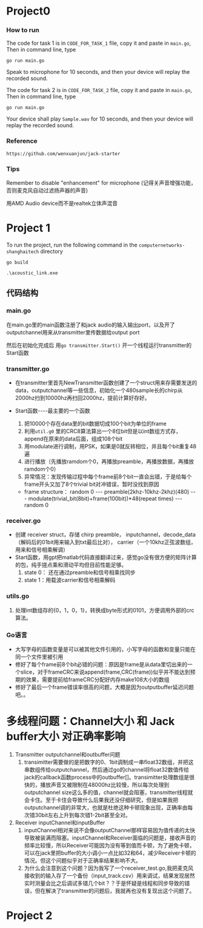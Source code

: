 # Project0
### How to run
The code for task 1 is in `CODE_FOR_TASK_1` file, copy it and paste in `main.go`, Then in command line, type
```
go run main.go
```
Speak to microphone for 10 seconds, and then your device will replay the recorded sound.

The code for task 2 is in `CODE_FOR_TASK_2` file, copy it and paste in `main.go`, Then in command line, type
```
go run main.go
```
Your device shall play `Sample.wav` for 10 seconds, and then your device will replay the recorded sound.

### Reference
`https://github.com/wenxuanjun/jack-starter`

### Tips
Remember to disable "enhancement" for microphone (记得关声音增强功能，否则麦克风自动过滤扬声器的声音)

用AMD Audio device而不是realtek立体声混音

# Project 1
To run the project, run the following command in the `computernetworks-shanghaitech` directory
```
go build
```
```
.\acoustic_link.exe
```
## 代码结构
### main.go
在main.go里的main函数注册了和jack audio的输入输出port，以及开了outputchannel用来从transmitter里传数据给output port

然后在初始化完成后 用```go transmitter.Start()``` 开一个线程运行transmitter的Start函数
### transmitter.go
- 在transmitter里首先NewTransmitter函数创建了一个struct用来存需要发送的data，outputchannel等一些信息，初始化一个480sample长的chirp从2000hz扫到10000hz再扫回2000hz，提前计算好存好。

- Start函数----最主要的一个函数

    1. 把10000个存在data里的bit数据切成100个bit为单位的frame
    2. 利用`util.g0` 里的CRC8算法算出一个8位bit但是以int数组方式存，append在原来的data后面，组成108个bit
    3. 用modulate进行调制，用PSK，如果是0就反转相位，并且每个bit重复48遍
    4. 进行播放（先播放ramdom个0，再播放preamble，再播放数据，再播放ramdom个0）
    5. 异常情况：发现传输过程中每个frame前8个bit一直会出错，于是给每个frame开头又加了8个trivial bit对冲错误，暂时没找到原因
    
    - frame structure：
    random 0 --- preamble(2khz-10khz-2khz)(480) --- modulate(trivial_bit(8bit)+frame(100bit))*48(repeat times) --- random 0

### receiver.go
- 创建 receiver struct，存储 chirp preamble， inputchannel，decode_data（解码后的01bit用来输入到txt最后比对）， carrier（一个10khz正弦波数组，用来和信号相乘解调）
- Start函数，用gpt把matlab代码直接翻译过来，感觉go没有很方便的矩阵计算的包，纯手搓点乘和滑动平均但目前性能足够。
    1. state 0： 还在通过preamble和信号相乘找同步
    2. state 1：用载波carrier和信号相乘解码 
### utils.go 
1. 处理int数组存的{0，1，0，1}，转换成byte形式的0101，方便调用外部的crc算法。

### Go语言
- 大写字母的函数变量是可以被其他文件引用的，小写字母的函数和变量只能在同一个文件里被引用
- 修好了每个frame前8个bit必错的问题：原因是frame是从data里切出来的一个slice，对于frameCRC来说append(frame,CRC(frame))似乎并不能达到预期的效果，需要提前给frameCRC分配好内存make108大小的数组
- 修好了最后一个frame错误率很高的问题，大概是因为outputbuffer延迟问题吧。。

# 多线程问题：Channel大小 和 Jack buffer大小 对正确率影响
1. Transmitter outputchannel和outbuffer问题
   1. transimitter需要做的是把数字的0、1bit调制成一串float32数组，并把这串数组传给outputchannel，然后通过go的channel将float32数值传给jack的callback函数process中的outbuffer[]。transimitter处理数组是很快的，播放声音又被限制在48000hz比较慢，所以每次处理到outputchannel size这么多的值，channel就会阻塞，transmitter线程就会卡住。至于卡住会导致什么后果我还没仔细研究，但是如果我把outputchannel调的非常大，也就是杜绝这种卡顿现象出现，正确率由每次错30bit左右上升到每次错1-2bit甚至全对。
2. Receiver inputChannel和inputBuffer
   1. inputChannel相对来说不会像outputChannel那样容易因为值传递的太快导致被装满而阻塞。inputChannel和Receiver面临的问题是，接收声音的频率比较慢，所以Receiver可能因为没有等到值而卡顿，为了避免卡顿，可以在jack里把buffer的大小调小一点比如32和64，减少Receiver卡顿的情况。但这个问题似乎对于正确率结果影响不大。
   2. 为什么会注意到这个问题？因为我写了一个receiver_test.go,我把麦克风接收到的输入存了一个备份（input_track.csv）用来调试，结果发现居然实时测量会比之后调试多错几个bit？？于是怀疑是线程和同步导致的错误，但在解决了transmitter的问题后，我就再也没有复现出这个问题了。

# Project 2




